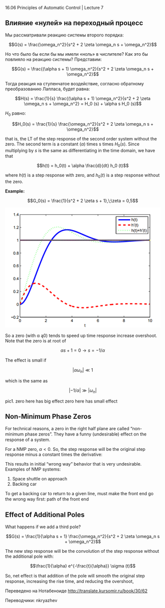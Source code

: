 ﻿16.06 Principles of Automatic Control | Lecture 7

## Влияние «нулей» на переходный процесс

Мы рассматривали реакцию системы второго порядка:

$$G(s) = \frac{\omega_n^2}{s^2 + 2 \zeta \omega_n s + \omega_n^2}$$

Но что было бы если бы мы имели «ноль» в числителе? Как это бы повлияло на реакцию системы? Представим:

$$G(s) = \frac{(\alpha s + 1) \omega_n^2}{s^2 + 2 \zeta \omega_n s + \omega_n^2}$$

Тогда реакция на ступенчатое воздействие, согласно обратному преобразованию Лапласа, будет равна:

$$H(s) = \frac{1}{s} \frac{(\alpha s + 1) \omega_n^2}{s^2 + 2 \zeta \omega_n s + \omega_n^2} = H_0 (s) + \alpha s H_0 (s)$$

$H_0$ равно:

$$H_0(s) = \frac{1}{s} \frac{\omega_n^2}{s^2 + 2 \zeta \omega_n s + \omega_n^2}$$

that is, the LT of the step response of the second order system without the zero.
The second term is a constant ($\alpha$) times s times $H_0(s)$. Since multiplying by $s$ is the same as diﬀerentiating in the time domain, we have that

$$h(t) = h_0(t) + \alpha \frac{d}{dt} h_0 (t)$$

where $h(t)$ is a step response with zero, and $h_0(t)$ is a step response without the zero.
 
**Example:**

$$G_0(s) = \frac{1}{s^2 + 2 \zeta s + 1},\;\zeta = 0,5$$

![image1](images/image1.png)

So a zero (with α ą0) tends to speed up time response increase overshoot.
Note that the zero is at root of

$$\alpha s + 1 = 0 \to s = - 1/\alpha$$

The eﬀect is small if

$$\left| \alpha \omega_n \right| \ll 1$$

which is the same as

$$\left| - 1/ \alpha \right| \gg \left| \omega_n \right|$$

pic1.
zero here has big effect
zero here has small effect

## Non-Minimum Phase Zeros

For technical reasons, a zero in the right half plane are called “non-minimum phase zeros”. They have a funny (undesirable) eﬀect on the response of a system.

For a NMP zero, $\alpha < 0$. So, the step response will be the original step response minus a constant times the derivative:

This results in initial “wrong way” behavior that is very undesirable. Examples of NMP systems:
1.	Space shuttle on approach
2.	Backing car

To get a backing car to return to a given line, must make the front end go the wrong way ﬁrst:
path of the front end

## Effect of Additional Poles

What happens if we add a third pole?

$$G(s) = \frac{1}{\alpha s + 1} \frac{\omega_n^2}{s^2 + 2 \zeta \omega_n s + \omega_n^2}$$

The new step response will be the convolution of the step response without the additional pole with:

$$\frac{1}{\alpha} e^{-\frac{t}{\alpha}} \sigma (t)$$


So, net eﬀect is that addition of the pole will smooth the original step response, increasing the rise time, and reducing the overshoot,

Переведено на Нотабеноиде
http://translate.kursomir.ru/book/30/62

Переводчики: nkryazhev

